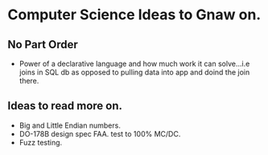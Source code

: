 # Computer Science Ideas to Gnaw on.

## No Part Order

- Power of a declarative language and how much work it can solve...i.e joins in SQL db as opposed to pulling data into app and doind the join there.


## Ideas to read more on.

- Big and Little Endian numbers.
- DO-178B design spec FAA. test to 100% MC/DC.
- Fuzz testing.


## 